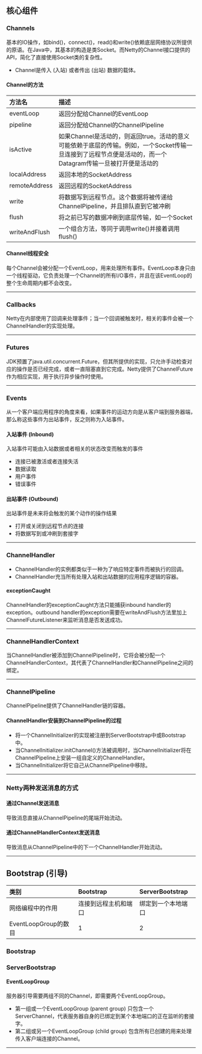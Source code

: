 ## 核心组件

### Channels
基本的IO操作，如bind()，connect()，read()和write()依赖底层网络协议所提供的原语。在Java中，其基本的构造是类Socket。而Netty的Channel接口提供的API，简化了直接使用Socket类的复杂性。
* Channel是传入 (入站) 或者传出 (出站) 数据的载体。
#### Channel的方法

方法名|描述
:--|:--
eventLoop|返回分配给Channel的EventLoop
pipeline|返回分配给Channel的ChannelPipeline
isActive|如果Channel是活动的，则返回true。活动的意义可能依赖于底层的传输。例如，一个Socket传输一旦连接到了远程节点便是活动的，而一个Datagram传输一旦被打开便是活动的
localAddress|返回本地的SocketAddress
remoteAddress|返回远程的SocketAddress
write|将数据写到远程节点。这个数据将被传递给ChannelPipeline，并且排队直到它被冲刷
flush|将之前已写的数据冲刷到底层传输，如一个Socket
writeAndFlush|一个组合方法，等同于调用write()并接着调用flush()
#### Channel线程安全
每个Channel会被分配一个EventLoop，用来处理所有事件。EventLoop本身只由一个线程驱动，它负责处理一个Channel的所有I/O事件，并且在该EventLoop的整个生命周期内都不会改变。

***

### Callbacks
Netty在内部使用了回调来处理事件；当一个回调被触发时，相关的事件会被一个ChannelHandler的实现处理。
***

### Futures
JDK预置了java.util.concurrent.Future，但其所提供的实现，只允许手动检查对应的操作是否已经完成，或者一直阻塞直到它完成。Netty提供了ChannelFuture作为相应实现，用于执行异步操作时使用。
***

### Events
从一个客户端应用程序的角度来看，如果事件的运动方向是从客户端到服务器端，那么称这些事件为出站事件，反之则称为入站事件。

#### 入站事件 (Inbound)
入站事件可能由入站数据或者相关的状态改变而触发的事件
* 连接已被激活或者连接失活
* 数据读取
* 用户事件
* 错误事件

#### 出站事件 (Outbound)
出站事件是未来将会触发的某个动作的操作结果
* 打开或关闭到远程节点的连接
* 将数据写到或冲刷到套接字
***

### ChannelHandler
* ChannelHandler的实例都类似于一种为了响应特定事件而被执行的回调。
* ChannelHandler充当所有处理入站和出站数据的应用程序逻辑的容器。
#### exceptionCaught
ChannelHandler的exceptionCaught方法只能捕获inbound handler的exception。outbound handler的exception需要在writeAndFlush方法里加上ChannelFutureListener来监听消息是否发送成功。
***

### ChannelHandlerContext
当ChannelHandler被添加到ChannelPipeline时，它将会被分配一个ChannelHandlerContext，其代表了ChannelHandler和ChannelPipeline之间的绑定。
***

### ChannelPipeline
ChannelPipeline提供了ChannelHandler链的容器。
#### ChannelHandler安装到ChannelPipeline的过程
* 将一个ChannelInitializer的实现被注册到ServerBootstrap中或Bootstrap中。
* 当ChannelInitializer.initChannel()方法被调用时，当ChannelInitializer将在ChannelPipeline上安装一组自定义的ChannelHandler。
* 当ChannelInitializer将它自己从ChannelPipeline中移除。
***

### Netty两种发送消息的方式
#### 通过Channel发送消息
导致消息直接从ChannelPipeline的尾端开始流动。
#### 通过ChannelHandlerContext发送消息
导致消息从ChannelPipeline中的下一个ChannelHandler开始流动。
***

## Bootstrap (引导)

类别|Bootstrap|ServerBootstrap
:--|:--|:--
网络编程中的作用|连接到远程主机和端口|绑定到一个本地端口
EventLoopGroup的数目|1|2
### Bootstrap

### ServerBootstrap
#### EventLoopGroup
服务器引导需要两组不同的Channel，即需要两个EventLoopGroup。
* 第一组或一个EventLoopGroup (parent group) 只包含一个ServerChannel，代表服务器自身的已绑定到某个本地端口的正在监听的套接字。
* 第二组或另一个EventLoopGroup (child group) 包含所有已创建的用来处理传入客户端连接的Channel。
***
